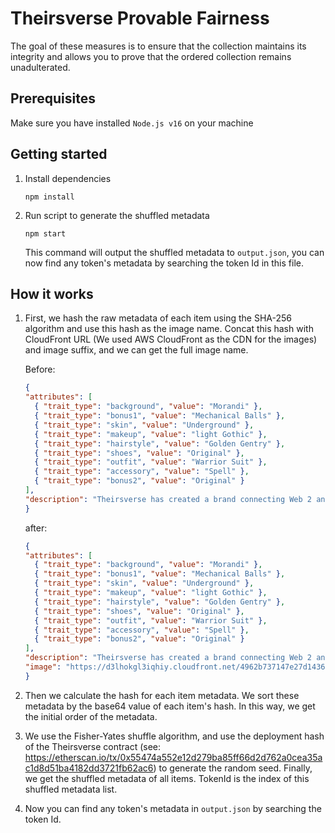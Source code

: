 # Theirsverse Provable Fairness
The goal of these measures is to ensure that the collection maintains its integrity and allows you to prove that the ordered collection remains unadulterated. 

## Prerequisites

Make sure you have installed `Node.js v16` on your machine

## Getting started

1. Install dependencies

    `npm install`

2. Run script to generate the shuffled metadata

    `npm start`
   
   This command will output the shuffled metadata to `output.json`, you can now find any token's metadata by searching the token Id in this file.
    
## How it works

1. First, we hash the raw metadata of each item using the SHA-256 algorithm and use this hash as the image name. Concat this hash with CloudFront URL (We used AWS CloudFront as the CDN for the images) and image suffix, and we can get the full image name.


    Before:
    ``` Json
    {
    "attributes": [
      { "trait_type": "background", "value": "Morandi" },
      { "trait_type": "bonus1", "value": "Mechanical Balls" },
      { "trait_type": "skin", "value": "Underground" },
      { "trait_type": "makeup", "value": "light Gothic" },
      { "trait_type": "hairstyle", "value": "Golden Gentry" },
      { "trait_type": "shoes", "value": "Original" },
      { "trait_type": "outfit", "value": "Warrior Suit" },
      { "trait_type": "accessory", "value": "Spell" },
      { "trait_type": "bonus2", "value": "Original" }
    ],
    "description": "Theirsverse has created a brand connecting Web 2 and Web 3. From NFT artworks to fashion toys and DTC beauty brands, Theirsverse would like to invite creators globally to co-create our brand together. We are founding a global young artists’ fund to promote more artists into the booming NFT world. We love the passionate artists across the world that share their knowledge and insights in the Theirsverse community. Theirsverse is an invitation to unlock your creative future!"
    }
    ```
    after:
    ``` Json
    {
    "attributes": [
      { "trait_type": "background", "value": "Morandi" },
      { "trait_type": "bonus1", "value": "Mechanical Balls" },
      { "trait_type": "skin", "value": "Underground" },
      { "trait_type": "makeup", "value": "light Gothic" },
      { "trait_type": "hairstyle", "value": "Golden Gentry" },
      { "trait_type": "shoes", "value": "Original" },
      { "trait_type": "outfit", "value": "Warrior Suit" },
      { "trait_type": "accessory", "value": "Spell" },
      { "trait_type": "bonus2", "value": "Original" }
    ],
    "description": "Theirsverse has created a brand connecting Web 2 and Web 3. From NFT artworks to fashion toys and DTC beauty brands, Theirsverse would like to invite creators globally to co-create our brand together. We are founding a global young artists’ fund to promote more artists into the booming NFT world. We love the passionate artists across the world that share their knowledge and insights in the Theirsverse community. Theirsverse is an invitation to unlock your creative future!",
    "image": "https://d3lhokgl3iqhiy.cloudfront.net/4962b737147e27d1436aa54415b7f6af8440702c54595862956a60ee4c409f19.png"
    }
    ```

2. Then we calculate the hash for each item metadata. We sort these metadata by the base64 value of each item's hash. In this way, we get the initial order of the metadata.

3. We use the Fisher-Yates shuffle algorithm, and use the deployment hash of the Theirsverse contract (see: https://etherscan.io/tx/0x55474a552e12d279ba85ff66d2d762a0cea35ac1d8d51ba4182dd3721fb62ac6) to generate the random seed. Finally, we get the shuffled metadata of all items. TokenId is the index of this shuffled metadata list. 

4. Now you can find any token's metadata in `output.json` by searching the token Id.
